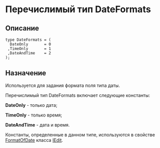 ﻿# Перечислимый тип DateFormats

## Описание

    type DateFormats = (
      DateOnly       = 0
     ,TimeOnly       = 1
     ,DateAndTime    = 2
    );

## Назначение

Используется для задания формата поля типа даты.

Перечислимый тип DateFormats включает следующие константы:

**DateOnly** - только дата;

**TimeOnly** - только время;

**DateAndTime** - дата и время.

Константы, определенные в данном типе, используются в свойстве
[FormatOfDate](topic:.Custom.ComClasses.Ctrl.IEdit.FormatOfDate)
класса [IEdit](topic:.Custom.ComClasses.Ctrl.IEdit.Default).
